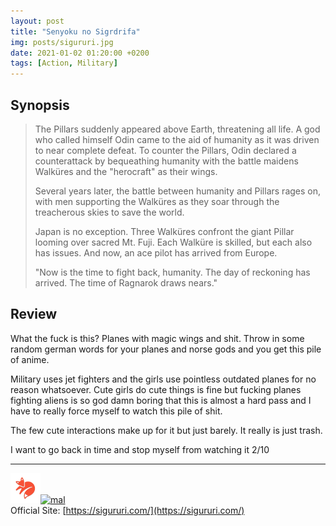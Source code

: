```yaml
---
layout: post
title: "Senyoku no Sigrdrifa"
img: posts/sigururi.jpg 
date: 2021-01-02 01:20:00 +0200
tags: [Action, Military]
---
```


## Synopsis
>The Pillars suddenly appeared above Earth, threatening all life. A god who called himself Odin came to the aid of humanity as it was driven to near complete defeat. To counter the Pillars, Odin declared a counterattack by bequeathing humanity with the battle maidens Walküres and the "herocraft" as their wings.
>
>Several years later, the battle between humanity and Pillars rages on, with men supporting the Walküres as they soar through the treacherous skies to save the world.
>
>Japan is no exception. Three Walküres confront the giant Pillar looming over sacred Mt. Fuji. Each Walküre is skilled, but each also has issues. And now, an ace pilot has arrived from Europe.
>
>"Now is the time to fight back, humanity. The day of reckoning has arrived. The time of Ragnarok draws nears."

## Review
What the fuck is this? Planes with magic wings and shit. Throw in some random german words for your planes and norse gods and you get this pile of anime.

Military uses jet fighters and the girls use pointless outdated planes for no reason whatsoever. Cute girls do cute things is fine but fucking planes fighting aliens is so god damn boring that this is almost a hard pass and I have to really force myself to watch this pile of shit.

The few cute interactions make up for it but just barely. It really is just trash.
   
I want to go back in time and stop myself from watching it 2/10

---

[![kitsu](..\assets\img\kitsu.png)](https://kitsu.io/anime/senyoku-no-sigrdrifa)[![mal](..\assets\img\mal.ico)](https://myanimelist.net/anime/41372/Senyoku_no_Sigrdrifa)  
Official Site: [https://sigururi.com/](https://sigururi.com/)
